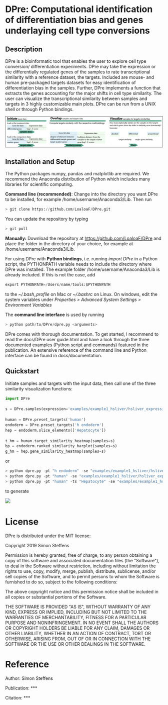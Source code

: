 
# DPre: Computational identification of differentiation bias and genes underlaying cell type conversions

## Description
DPre is a bioinformatic tool that enables the user to explore cell type conversion/ differentiation experiments. DPre may take the expression or the differentially regulated genes of the samples to rate transcriptional similarity with a reference dataset, the targets. Included are mouse- and human pre-packaged targets datasets for easy identification of differentiation bias in the samples. Further, DPre implements a function that extracts the genes accounting for the major shifts in cell type similarity. The user can visualize the transcriptional similarity between samples and targets in 3 highly customizable main plots. DPre can be run from a UNIX shell or through Python bindings.

<img src="docs/images/DPre_schematic.png"/> 


## Installation and Setup

The Python packages numpy, pandas and matplotlib are required. We recommend the Anaconda distribution of Python which includes many libraries for scientific computing. 

<b>Command line (recommended)</b>:
Change into the directory you want DPre to be installed, for example /home/username/Anaconda3/Lib. Then run


```python
> git clone https://github.com/LoaloaF/DPre.git
```

You can update the repository by typing


```python
> git pull
```

<b>Manually:</b> Download the repository at https://github.com/LoaloaF/DPre and place the folder in the directory of your choice, for example at  /home/username/Anaconda3/Lib. 


For using DPre with <b>Python bindings</b>, i.e. running <i>import DPre</i> in a Python script, the PYTHONPATH variable needs to include the directory where DPre was installed. The example folder /home/username/Anaconda3/Lib is already included. If this is not the case, add 


```python
export PYTHONPATH=/Users/name/tools:$PYTHONPATH
```

to the <i>&#126;/.bash_profile</i> on Mac or <i>&#126;/.bashrc</i> on Linux. On windows, edit the system variables under <i>Properties > Advanced System Settings > Environment Variables</i>

The <b>command line interface</b> is used by running


```python
> python path/to/DPre/dpre.py <arguments>
```

DPre comes with thorough documentation. To get started, I recommend to read the docs/DPre user guide.html and have a look through the three documented examples (Python script and commands) featured in the publication. An extensive reference of the command line and Python interface can be found in docs/documentation.

## Quickstart
Initiate samples and targets with the input data, then call one of the three similarity visualization functions:


```python
import DPre

s = DPre.samples(expression='examples/example1_hsliver/hsliver_expression.tsv', ctrl='Day00')

human = DPre.preset_targets('human')
endoderm = DPre.preset_targets('h endoderm')
hep = endoderm.slice_elements(['Hepatocyte'])

t_hm = human.target_similarity_heatmap(samples=s)
bp = endoderm.ranked_similarity_barplot(samples=s)
g_hm = hep.gene_similarity_heatmap(samples=s)
```

or


```python
> python dpre.py -pt "h endoderm" -se "examples/example1_hsliver/hsliver_expression.tsv" -c "Day00" target_sim
> python dpre.py -pt "human" -se "examples/example1_hsliver/hsliver_expression.tsv" -c "Day00" ranked_sim
> python dpre.py -pt "human" -ts "Hepatocyte" -se "examples/example1_hsliver/hsliver_expression.tsv" -c "Day00" gene_sim
```

to generate

<img src="docs/images/DPre_showcase.png"/> 

# License

DPre is distributed under the MIT license:

Copyright 2019 Simon Steffens

Permission is hereby granted, free of charge, to any person obtaining a copy of this software and associated documentation files (the "Software"), to deal in the Software without restriction, including without limitation the rights to use, copy, modify, merge, publish, distribute, sublicense, and/or sell copies of the Software, and to permit persons to whom the Software is furnished to do so, subject to the following conditions:

The above copyright notice and this permission notice shall be included in all copies or substantial portions of the Software.

THE SOFTWARE IS PROVIDED "AS IS", WITHOUT WARRANTY OF ANY KIND, EXPRESS OR IMPLIED, INCLUDING BUT NOT LIMITED TO THE WARRANTIES OF MERCHANTABILITY, FITNESS FOR A PARTICULAR PURPOSE AND NONINFRINGEMENT. IN NO EVENT SHALL THE AUTHORS OR COPYRIGHT HOLDERS BE LIABLE FOR ANY CLAIM, DAMAGES OR OTHER LIABILITY, WHETHER IN AN ACTION OF CONTRACT, TORT OR OTHERWISE, ARISING FROM, OUT OF OR IN CONNECTION WITH THE SOFTWARE OR THE USE OR OTHER DEALINGS IN THE SOFTWARE.

# Reference

Author: Simon Steffens<br>

Publication: ***<br>

Citation: ***<br>

